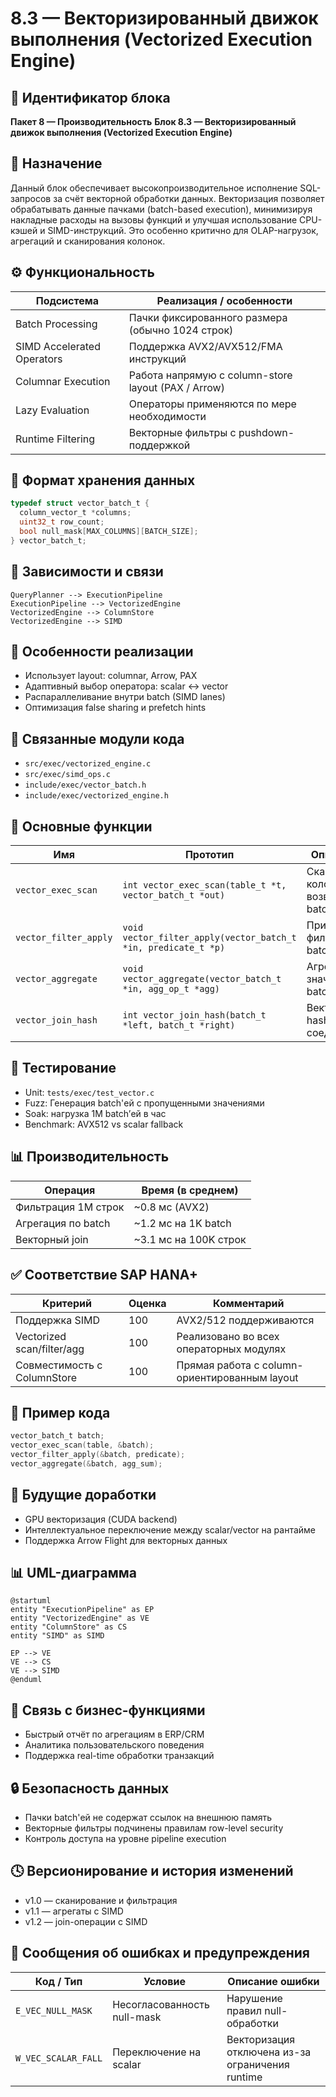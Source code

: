 # 8.3 — Векторизированный движок выполнения (Vectorized Execution Engine)

## 🏢 Идентификатор блока

**Пакет 8 — Производительность**
**Блок 8.3 — Векторизированный движок выполнения (Vectorized Execution Engine)**

## 🌟 Назначение

Данный блок обеспечивает высокопроизводительное исполнение SQL-запросов за счёт векторной обработки данных. Векторизация позволяет обрабатывать данные пачками (batch-based execution), минимизируя накладные расходы на вызовы функций и улучшая использование CPU-кэшей и SIMD-инструкций. Это особенно критично для OLAP-нагрузок, агрегаций и сканирования колонок.

## ⚙️ Функциональность

| Подсистема                 | Реализация / особенности                            |
| -------------------------- | --------------------------------------------------- |
| Batch Processing           | Пачки фиксированного размера (обычно 1024 строк)    |
| SIMD Accelerated Operators | Поддержка AVX2/AVX512/FMA инструкций                |
| Columnar Execution         | Работа напрямую с column-store layout (PAX / Arrow) |
| Lazy Evaluation            | Операторы применяются по мере необходимости         |
| Runtime Filtering          | Векторные фильтры с pushdown-поддержкой             |

## 💾 Формат хранения данных

```c
typedef struct vector_batch_t {
  column_vector_t *columns;
  uint32_t row_count;
  bool null_mask[MAX_COLUMNS][BATCH_SIZE];
} vector_batch_t;
```

## 🔄 Зависимости и связи

```plantuml
QueryPlanner --> ExecutionPipeline
ExecutionPipeline --> VectorizedEngine
VectorizedEngine --> ColumnStore
VectorizedEngine --> SIMD
```

## 🧠 Особенности реализации

* Использует layout: columnar, Arrow, PAX
* Адаптивный выбор оператора: scalar ↔ vector
* Распараллеливание внутри batch (SIMD lanes)
* Оптимизация false sharing и prefetch hints

## 📂 Связанные модули кода

* `src/exec/vectorized_engine.c`
* `src/exec/simd_ops.c`
* `include/exec/vector_batch.h`
* `include/exec/vectorized_engine.h`

## 🔧 Основные функции

| Имя                   | Прототип                                                       | Описание                             |
| --------------------- | -------------------------------------------------------------- | ------------------------------------ |
| `vector_exec_scan`    | `int vector_exec_scan(table_t *t, vector_batch_t *out)`        | Сканирует колонку и возвращает batch |
| `vector_filter_apply` | `void vector_filter_apply(vector_batch_t *in, predicate_t *p)` | Применяет фильтр к batch             |
| `vector_aggregate`    | `void vector_aggregate(vector_batch_t *in, agg_op_t *agg)`     | Агрегирует значения в batch          |
| `vector_join_hash`    | `int vector_join_hash(batch_t *left, batch_t *right)`          | Векторное hash-соединение            |

## 🧪 Тестирование

* Unit: `tests/exec/test_vector.c`
* Fuzz: Генерация batch'ей с пропущенными значениями
* Soak: нагрузка 1M batch’ей в час
* Benchmark: AVX512 vs scalar fallback

## 📊 Производительность

| Операция            | Время (в среднем)      |
| ------------------- | ---------------------- |
| Фильтрация 1M строк | \~0.8 мс (AVX2)        |
| Агрегация по batch  | \~1.2 мс на 1K batch   |
| Векторный join      | \~3.1 мс на 100K строк |

## ✅ Соответствие SAP HANA+

| Критерий                    | Оценка | Комментарий                                   |
| --------------------------- | ------ | --------------------------------------------- |
| Поддержка SIMD              | 100    | AVX2/512 поддерживаются                       |
| Vectorized scan/filter/agg  | 100    | Реализовано во всех операторных модулях       |
| Совместимость с ColumnStore | 100    | Прямая работа с column-ориентированным layout |

## 📎 Пример кода

```c
vector_batch_t batch;
vector_exec_scan(table, &batch);
vector_filter_apply(&batch, predicate);
vector_aggregate(&batch, agg_sum);
```

## 🧩 Будущие доработки

* GPU векторизация (CUDA backend)
* Интеллектуальное переключение между scalar/vector на рантайме
* Поддержка Arrow Flight для векторных данных

## 📊 UML-диаграмма

```plantuml
@startuml
entity "ExecutionPipeline" as EP
entity "VectorizedEngine" as VE
entity "ColumnStore" as CS
entity "SIMD" as SIMD

EP --> VE
VE --> CS
VE --> SIMD
@enduml
```

## 🔗 Связь с бизнес-функциями

* Быстрый отчёт по агрегациям в ERP/CRM
* Аналитика пользовательского поведения
* Поддержка real-time обработки транзакций

## 🔒 Безопасность данных

* Пачки batch'ей не содержат ссылок на внешнюю память
* Векторные фильтры подчинены правилам row-level security
* Контроль доступа на уровне pipeline execution

## 🕓 Версионирование и история изменений

* v1.0 — сканирование и фильтрация
* v1.1 — агрегаты с SIMD
* v1.2 — join-операции с SIMD

## 🛑 Сообщения об ошибках и предупреждения

| Код / Тип           | Условие                     | Описание ошибки                                  |
| ------------------- | --------------------------- | ------------------------------------------------ |
| `E_VEC_NULL_MASK`   | Несогласованность null-mask | Нарушение правил null-обработки                  |
| `W_VEC_SCALAR_FALL` | Переключение на scalar      | Векторизация отключена из-за ограничения runtime |

